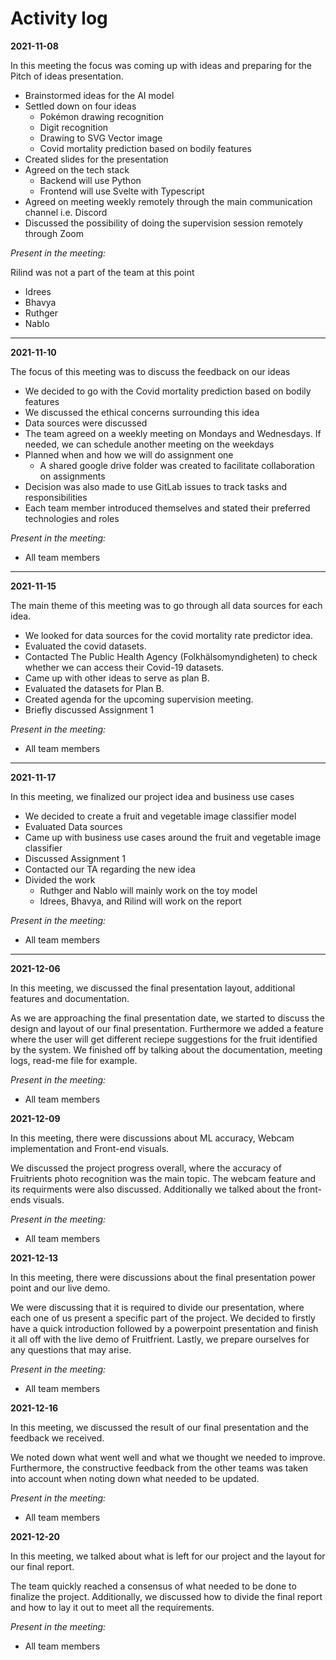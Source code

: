 # Activity log

**2021-11-08**

In this meeting the focus was coming up with ideas and preparing for the Pitch of ideas presentation.

- Brainstormed ideas for the AI model
- Settled down on four ideas
  - Pokémon drawing recognition
  - Digit recognition
  - Drawing to SVG Vector image
  - Covid mortality prediction based on bodily features
- Created slides for the presentation
- Agreed on the tech stack
  - Backend will use Python
  - Frontend will use Svelte with Typescript
- Agreed on meeting weekly remotely through the main communication channel i.e. Discord
- Discussed the possibility of doing the supervision session remotely through Zoom

_Present in the meeting:_

Rilind was not a part of the team at this point

- Idrees
- Bhavya
- Ruthger
- Nablo

---

**2021-11-10**

The focus of this meeting was to discuss the feedback on our ideas

- We decided to go with the Covid mortality prediction based on bodily features
- We discussed the ethical concerns surrounding this idea
- Data sources were discussed
- The team agreed on a weekly meeting on Mondays and Wednesdays. If needed, we can schedule another meeting on the weekdays
- Planned when and how we will do assignment one
  - A shared google drive folder was created to facilitate collaboration on assignments
- Decision was also made to use GitLab issues to track tasks and responsibilities
- Each team member introduced themselves and stated their preferred technologies and roles

_Present in the meeting:_

- All team members

---

**2021-11-15**

The main theme of this meeting was to go through all data sources for each idea.

- We looked for data sources for the covid mortality rate predictor idea.
- Evaluated the covid datasets.
- Contacted The Public Health Agency (Folkhälsomyndigheten) to check whether we can access their Covid-19 datasets.
- Came up with other ideas to serve as plan B.
- Evaluated the datasets for Plan B.
- Created agenda for the upcoming supervision meeting.
- Briefly discussed Assignment 1

_Present in the meeting:_

- All team members

---

**2021-11-17**

In this meeting, we finalized our project idea and business use cases

- We decided to create a fruit and vegetable image classifier model
- Evaluated Data sources
- Came up with business use cases around the fruit and vegetable image classifier
- Discussed Assignment 1
- Contacted our TA regarding the new idea
- Divided the work
  - Ruthger and Nablo will mainly work on the toy model
  - Idrees, Bhavya, and Rilind will work on the report

_Present in the meeting:_

- All team members

---

**2021-12-06**

In this meeting, we discussed the final presentation layout, additional features and documentation.

As we are approaching the final presentation date, we started to discuss the design and layout
of our final presentation. Furthermore we added a feature where the user will get different reciepe 
suggestions for the fruit identified by the system.
We finished off by talking about the documentation, meeting logs, read-me file for example.

_Present in the meeting:_

- All team members

**2021-12-09**

In this meeting, there were discussions about ML accuracy, Webcam implementation and Front-end visuals.

We discussed the project progress overall, where the accuracy of Fruitrients
photo recognition was the main topic. The webcam feature and its requirments 
were also discussed. Additionally we talked about the front-ends visuals.

_Present in the meeting:_

- All team members

**2021-12-13**

In this meeting, there were discussions about the final presentation power point and our live demo.

We were discussing that it is required to divide our presentation, where each one of us
present a specific part of the project. We decided to firstly have a quick introduction followed
by a powerpoint presentation and finish it all off with the live demo of Fruitfrient.
Lastly, we prepare ourselves for any questions that may arise.

_Present in the meeting:_

- All team members

**2021-12-16**

In this meeting, we discussed the result of our final presentation and the feedback we received.

We noted down what went well and what we thought we needed to improve.
Furthermore, the constructive feedback from the other teams 
was taken into account when noting down what needed to be updated.

_Present in the meeting:_

- All team members

**2021-12-20**

In this meeting, we talked about what is left for our project and the layout for our final report.

The team quickly reached a consensus of what needed 
to be done to finalize the project. Additionally, 
we discussed how to divide the final report and how to 
lay it out to meet all the requirements.

_Present in the meeting:_

- All team members
